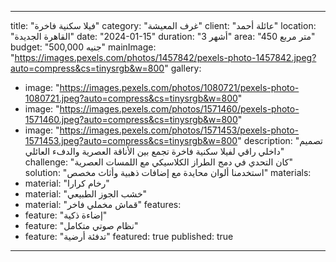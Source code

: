 
---
title: "فيلا سكنية فاخرة"
category: "غرف المعيشة"
client: "عائلة أحمد"
location: "القاهرة الجديدة"
date: "2024-01-15"
duration: "3 أشهر"
area: "450 متر مربع"
budget: "500,000 جنيه"
mainImage: "https://images.pexels.com/photos/1457842/pexels-photo-1457842.jpeg?auto=compress&cs=tinysrgb&w=800"
gallery:
  - image: "https://images.pexels.com/photos/1080721/pexels-photo-1080721.jpeg?auto=compress&cs=tinysrgb&w=800"
  - image: "https://images.pexels.com/photos/1571460/pexels-photo-1571460.jpeg?auto=compress&cs=tinysrgb&w=800"
  - image: "https://images.pexels.com/photos/1571453/pexels-photo-1571453.jpeg?auto=compress&cs=tinysrgb&w=800"
description: "تصميم داخلي راقي لفيلا سكنية فاخرة تجمع بين الأناقة العصرية والدفء العائلي"
challenge: "كان التحدي في دمج الطراز الكلاسيكي مع اللمسات العصرية"
solution: "استخدمنا ألوان محايدة مع إضافات ذهبية وأثاث مخصص"
materials:
  - material: "رخام كرارا"
  - material: "خشب الجوز الطبيعي"
  - material: "قماش مخملي فاخر"
features:
  - feature: "إضاءة ذكية"
  - feature: "نظام صوتي متكامل"
  - feature: "تدفئة أرضية"
featured: true
published: true
---
